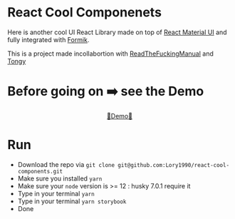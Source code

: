 # React Cool Componenets

Here is another cool UI React Library made on top of [React Material UI](https://material-ui.com) and fully integrated with [Formik](https://formik.org).

This is a project made incollabortion with [ReadTheFuckingManual](https://readthefmanual.it) and [Tongy](https://www.tongy.it/)

# Before going on ➡️ see the Demo

<div align='center'>
    <a href='https://lory1990.github.io/react-cool-components/'>🚀Demo🚀</a>
</div>

# Run

-   Download the repo via `git clone git@github.com:Lory1990/react-cool-components.git`
-   Make sure you installed `yarn`
-   Make sure your `node` version is >= 12 : husky 7.0.1 require it
-   Type in your terminal `yarn`
-   Type in your terminal `yarn storybook`
-   Done
